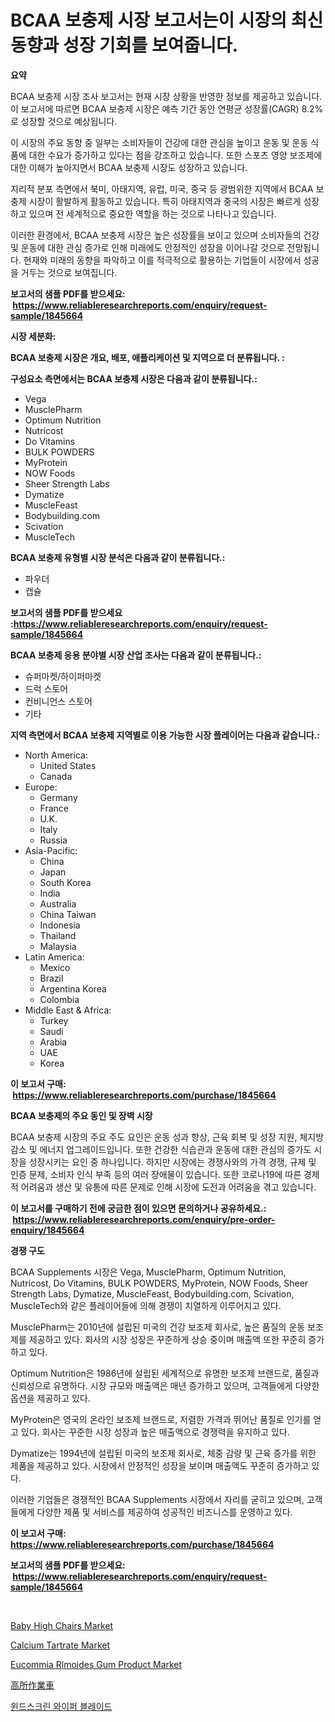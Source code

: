 <p><h1>BCAA 보충제 시장 보고서는이 시장의 최신 동향과 성장 기회를 보여줍니다.</h1></p><p><strong>요약</strong></p>
<p><p>BCAA 보충제 시장 조사 보고서는 현재 시장 상황을 반영한 정보를 제공하고 있습니다. 이 보고서에 따르면 BCAA 보충제 시장은 예측 기간 동안 연평균 성장률(CAGR) 8.2%로 성장할 것으로 예상됩니다.</p><p>이 시장의 주요 동향 중 일부는 소비자들이 건강에 대한 관심을 높이고 운동 및 운동 식품에 대한 수요가 증가하고 있다는 점을 강조하고 있습니다. 또한 스포츠 영양 보조제에 대한 이해가 높아지면서 BCAA 보충제 시장도 성장하고 있습니다.</p><p>지리적 분포 측면에서 북미, 아태지역, 유럽, 미국, 중국 등 광범위한 지역에서 BCAA 보충제 시장이 활발하게 활동하고 있습니다. 특히 아태지역과 중국의 시장은 빠르게 성장하고 있으며 전 세계적으로 중요한 역할을 하는 것으로 나타나고 있습니다.</p><p>이러한 환경에서, BCAA 보충제 시장은 높은 성장률을 보이고 있으며 소비자들의 건강 및 운동에 대한 관심 증가로 인해 미래에도 안정적인 성장을 이어나갈 것으로 전망됩니다. 현재와 미래의 동향을 파악하고 이를 적극적으로 활용하는 기업들이 시장에서 성공을 거두는 것으로 보여집니다.</p></p>
<p><strong>보고서의 샘플 PDF를 받으세요: &nbsp;<a href="https://www.reliableresearchreports.com/enquiry/request-sample/1845664">https://www.reliableresearchreports.com/enquiry/request-sample/1845664</a></strong></p>
<p><strong>시장 세분화:</strong></p>
<p><strong> BCAA 보충제 시장은 개요, 배포, 애플리케이션 및 지역으로 더 분류됩니다. :</strong></p>
<p><strong>구성요소 측면에서는 BCAA 보충제 시장은 다음과 같이 분류됩니다.:</strong></p>
<p><ul><li>Vega</li><li>MusclePharm</li><li>Optimum Nutrition</li><li>Nutricost</li><li>Do Vitamins</li><li>BULK POWDERS</li><li>MyProtein</li><li>NOW Foods</li><li>Sheer Strength Labs</li><li>Dymatize</li><li>MuscleFeast</li><li>Bodybuilding.com</li><li>Scivation</li><li>MuscleTech</li></ul></p>
<p><strong> BCAA 보충제 유형별 시장 분석은 다음과 같이 분류됩니다.:</strong></p>
<p><ul><li>파우더</li><li>캡슐</li></ul></p>
<p><strong>보고서의 샘플 PDF를 받으세요 :<a href="https://www.reliableresearchreports.com/enquiry/request-sample/1845664">https://www.reliableresearchreports.com/enquiry/request-sample/1845664</a></strong></p>
<p><strong> BCAA 보충제 응용 분야별 시장 산업 조사는 다음과 같이 분류됩니다.:</strong></p>
<p><ul><li>슈퍼마켓/하이퍼마켓</li><li>드럭 스토어</li><li>컨비니언스 스토어</li><li>기타</li></ul></p>
<p><strong>지역 측면에서 BCAA 보충제 지역별로 이용 가능한 시장 플레이어는 다음과 같습니다.:</strong></p>
<p><ul>
    <li>
        North America:
        <ul>
            <li>United States</li>
            <li>Canada</li>
        </ul>
    </li>
    <li>
        Europe:
        <ul>
            <li>Germany</li>
            <li>France</li>
            <li>U.K.</li>
            <li>Italy</li>
            <li>Russia</li>
        </ul>
    </li>
    <li>
        Asia-Pacific:
        <ul>
            <li>China</li>
            <li>Japan</li>
            <li>South Korea</li>
            <li>India</li>
            <li>Australia</li>
            <li>China Taiwan</li>
            <li>Indonesia</li>
            <li>Thailand</li>
            <li>Malaysia</li>
        </ul>
    </li>
    <li>
        Latin America:
        <ul>
            <li>Mexico</li>
            <li>Brazil</li>
            <li>Argentina Korea</li>
            <li>Colombia</li>
        </ul>
    </li>
    <li>
        Middle East & Africa:
        <ul>
            <li>Turkey</li>
            <li>Saudi</li>
            <li>Arabia</li>
            <li>UAE</li>
            <li>Korea</li>
        </ul>
    </li>
    </ul></p>
<p><strong>이 보고서 구매: &nbsp;<a href="https://www.reliableresearchreports.com/purchase/1845664">https://www.reliableresearchreports.com/purchase/1845664</a></strong></p>
<p><strong>BCAA 보충제의 주요 동인 및 장벽 시장</strong></p>
<p><p>BCAA 보충제 시장의 주요 주도 요인은 운동 성과 향상, 근육 회복 및 성장 지원, 체지방 감소 및 에너지 업그레이드입니다. 또한 건강한 식습관과 운동에 대한 관심의 증가도 시장을 성장시키는 요인 중 하나입니다. 하지만 시장에는 경쟁사와의 가격 경쟁, 규제 및 인증 문제, 소비자 인식 부족 등의 여러 장애물이 있습니다. 또한 코로나19에 따른 경제적 어려움과 생산 및 유통에 따른 문제로 인해 시장에 도전과 어려움을 겪고 있습니다.</p></p>
<p><strong>이 보고서를 구매하기 전에 궁금한 점이 있으면 문의하거나 공유하세요.: &nbsp;<a href="https://www.reliableresearchreports.com/enquiry/pre-order-enquiry/1845664">https://www.reliableresearchreports.com/enquiry/pre-order-enquiry/1845664</a></strong></p>
<p><strong>경쟁 구도</strong></p>
<p><p>BCAA Supplements 시장은 Vega, MusclePharm, Optimum Nutrition, Nutricost, Do Vitamins, BULK POWDERS, MyProtein, NOW Foods, Sheer Strength Labs, Dymatize, MuscleFeast, Bodybuilding.com, Scivation, MuscleTech와 같은 플레이어들에 의해 경쟁이 치열하게 이루어지고 있다.</p><p>MusclePharm는 2010년에 설립된 미국의 건강 보조제 회사로, 높은 품질의 운동 보조제를 제공하고 있다. 회사의 시장 성장은 꾸준하게 상승 중이며 매출액 또한 꾸준히 증가하고 있다.</p><p>Optimum Nutrition은 1986년에 설립된 세계적으로 유명한 보조제 브랜드로, 품질과 신뢰성으로 유명하다. 시장 규모와 매출액은 매년 증가하고 있으며, 고객들에게 다양한 옵션을 제공하고 있다.</p><p>MyProtein은 영국의 온라인 보조제 브랜드로, 저렴한 가격과 뛰어난 품질로 인기를 얻고 있다. 회사는 꾸준한 시장 성장과 높은 매출액으로 경쟁력을 유지하고 있다.</p><p>Dymatize는 1994년에 설립된 미국의 보조제 회사로, 체중 감량 및 근육 증가를 위한 제품을 제공하고 있다. 시장에서 안정적인 성장을 보이며 매출액도 꾸준히 증가하고 있다.</p><p>이러한 기업들은 경쟁적인 BCAA Supplements 시장에서 자리를 굳히고 있으며, 고객들에게 다양한 제품 및 서비스를 제공하여 성공적인 비즈니스를 운영하고 있다.</p></p>
<p><strong>이 보고서 구매: &nbsp; <a href="https://www.reliableresearchreports.com/purchase/1845664">https://www.reliableresearchreports.com/purchase/1845664</a></strong></p>
<p><strong>보고서의 샘플 PDF를 받으세요: &nbsp;<a href="https://www.reliableresearchreports.com/enquiry/request-sample/1845664">https://www.reliableresearchreports.com/enquiry/request-sample/1845664</a></strong><strong></strong></p>
<p>&nbsp;</p>
<p><p><a href="https://view.publitas.com/reportprime-1/baby-high-chairs-market-provides-a-comprehensive-analysis-including-a-macro-overview-of-the-market-as-well-as-micro-details-such-as-market-size-and-competitive-landscape/">Baby High Chairs Market</a></p><p><a href="https://github.com/vimar16th/Market-Research-Report-List-3/blob/main/calcium-tartrate-market.md">Calcium Tartrate Market</a></p><p><a href="https://issuu.com/reportprime-2/docs/eucommia-rlmoides-gum-product-market-size-2030.ppt">Eucommia Rlmoides Gum Product Market</a></p><p><a href="https://github.com/zjkmgcs938405/Market-Research-Report-List-1/blob/main/1770621190788.md">高所作業車</a></p><p><a href="https://github.com/laholand/Market-Research-Report-List-2/blob/main/1784550190572.md">윈드스크린 와이퍼 블레이드</a></p></p>